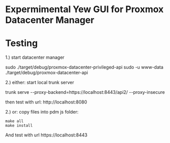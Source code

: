 # Expermimental Yew GUI for Proxmox Datacenter Manager

# Testing

1.) start datacenter manager

sudo ./target/debug/proxmox-datacenter-privileged-api
sudo -u www-data ./target/debug/proxmox-datacenter-api 

2.) either: start local trunk server

 trunk serve --proxy-backend=https://localhost:8443/api2/ --proxy-insecure

 then test with url: http://localhost:8080

2.) or: copy files into pdm js folder:

    make all
    make install

And test with url https://localhost:8443
